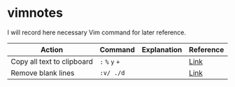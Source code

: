 # vimnotes
I will record here necessary Vim command for later reference. 


|Action|Command|Explanation|Reference|
|------|-------|-----------|-------|
|Copy all text to clipboard|`:` `%` `y` `+`||[Link](https://stackoverflow.com/questions/1620018/copy-all-the-lines-to-clipboard#1620030)|
|Remove blank lines|`:v/ ./d`||[Link](https://stackoverflow.com/questions/706076/vim-delete-blank-lines)|


